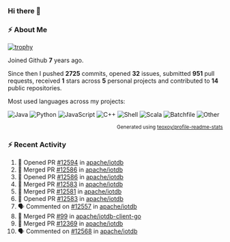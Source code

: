 ### Hi there 👋

### :zap: About Me

[![trophy](https://github-profile-trophy.vercel.app/?username=HTHou&theme=onedark)](https://github.com/ryo-ma/github-profile-trophy)
   
Joined Github **7** years ago.

Since then I pushed **2725** commits, opened **32** issues, submitted **951** pull requests, received **1** stars across **5** personal projects and contributed to **14** public repositories.

Most used languages across my projects:

![Java](https://img.shields.io/static/v1?style=flat-square&label=%E2%A0%80&color=555&labelColor=%23b07219&message=Java%EF%B8%B195.9%25)
![Python](https://img.shields.io/static/v1?style=flat-square&label=%E2%A0%80&color=555&labelColor=%233572A5&message=Python%EF%B8%B10.9%25)
![JavaScript](https://img.shields.io/static/v1?style=flat-square&label=%E2%A0%80&color=555&labelColor=%23f1e05a&message=JavaScript%EF%B8%B10.6%25)
![C++](https://img.shields.io/static/v1?style=flat-square&label=%E2%A0%80&color=555&labelColor=%23f34b7d&message=C%2B%2B%EF%B8%B10.4%25)
![Shell](https://img.shields.io/static/v1?style=flat-square&label=%E2%A0%80&color=555&labelColor=%2389e051&message=Shell%EF%B8%B10.4%25)
![Scala](https://img.shields.io/static/v1?style=flat-square&label=%E2%A0%80&color=555&labelColor=%23c22d40&message=Scala%EF%B8%B10.3%25)
![Batchfile](https://img.shields.io/static/v1?style=flat-square&label=%E2%A0%80&color=555&labelColor=%23C1F12E&message=Batchfile%EF%B8%B10.2%25)
![Other](https://img.shields.io/static/v1?style=flat-square&label=%E2%A0%80&color=555&labelColor=%23ededed&message=Other%EF%B8%B10.8%25)

<p align="right"><sub>Generated using <a href="https://github.com/marketplace/actions/profile-readme-stats">teoxoy/profile-readme-stats</a></sub></p>


<!--![](https://github.com/HTHou/HTHou/blob/output/github-contribution-grid-snake.svg)-->

<!--![Haonan Hou's github stats](https://github-readme-stats.vercel.app/api?username=HTHou&count_private=true&show_icons=true&theme=onedark)-->

<!--![Haonan Hou's wakatime stats](https://github-readme-stats.vercel.app/api/wakatime?username=HTHou&layout=compact&theme=onedark)-->

<!--![Top Langs](https://github-readme-stats.vercel.app/api/top-langs/?username=HTHou&theme=onedark&layout=compact)-->

### :zap: Recent Activity
<!--START_SECTION:activity-->
1. 💪 Opened PR [#12594](https://github.com/apache/iotdb/pull/12594) in [apache/iotdb](https://github.com/apache/iotdb)
2. 🎉 Merged PR [#12586](https://github.com/apache/iotdb/pull/12586) in [apache/iotdb](https://github.com/apache/iotdb)
3. 💪 Opened PR [#12586](https://github.com/apache/iotdb/pull/12586) in [apache/iotdb](https://github.com/apache/iotdb)
4. 🎉 Merged PR [#12583](https://github.com/apache/iotdb/pull/12583) in [apache/iotdb](https://github.com/apache/iotdb)
5. 🎉 Merged PR [#12581](https://github.com/apache/iotdb/pull/12581) in [apache/iotdb](https://github.com/apache/iotdb)
6. 💪 Opened PR [#12583](https://github.com/apache/iotdb/pull/12583) in [apache/iotdb](https://github.com/apache/iotdb)
7. 🗣 Commented on [#12557](https://github.com/apache/iotdb/issues/12557#issuecomment-2124486134) in [apache/iotdb](https://github.com/apache/iotdb)
8. 🎉 Merged PR [#99](https://github.com/apache/iotdb-client-go/pull/99) in [apache/iotdb-client-go](https://github.com/apache/iotdb-client-go)
9. 🎉 Merged PR [#12369](https://github.com/apache/iotdb/pull/12369) in [apache/iotdb](https://github.com/apache/iotdb)
10. 🗣 Commented on [#12568](https://github.com/apache/iotdb/issues/12568#issuecomment-2123806125) in [apache/iotdb](https://github.com/apache/iotdb)
<!--END_SECTION:activity-->

<!--
**HTHou/HTHou** is a ✨ _special_ ✨ repository because its `README.md` (this file) appears on your GitHub profile.

Here are some ideas to get you started:

- 🔭 I’m currently working on ...
- 🌱 I’m currently learning ...
- 👯 I’m looking to collaborate on ...
- 🤔 I’m looking for help with ...
- 💬 Ask me about ...
- 📫 How to reach me: ...
- 😄 Pronouns: ...
- ⚡ Fun fact: ...
-->
